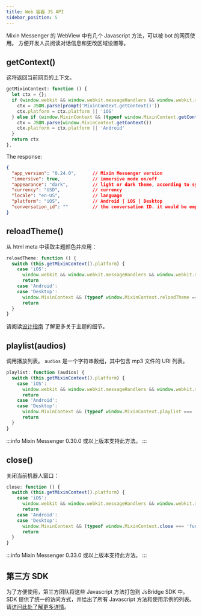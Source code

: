```yaml
---
title: Web 容器 JS API
sidebar_position: 5
---
```


Mixin Messenger 的 WebView 中有几个 Javascript 方法，可以被 bot 的网页使用。 方便开发人员阅读对话信息和更改区域设置等。

## getContext()

这将返回当前网页的上下文。

```js
getMixinContext: function () {
  let ctx = {};
  if (window.webkit && window.webkit.messageHandlers && window.webkit.messageHandlers.MixinContext) {
    ctx = JSON.parse(prompt('MixinContext.getContext()'))
    ctx.platform = ctx.platform || 'iOS'
  } else if (window.MixinContext && (typeof window.MixinContext.getContext === 'function')) {
    ctx = JSON.parse(window.MixinContext.getContext())
    ctx.platform = ctx.platform || 'Android'
  }
  return ctx
},
```

The response:

```json
{
  "app_version": "0.24.0",      // Mixin Messenger version
  "immersive": true,            // immersive mode on/off
  "appearance": "dark",         // light or dark theme, according to system settings
  "currency": "USD",            // currency
  "locale": "en-US",            // language
  "platform": "iOS",            // Android | iOS | Desktop
  "conversation_id": ""         // the conversation ID. it would be empty if the webpage is not open in a conversation
}
```

## reloadTheme()

从 html meta 中读取主题颜色并应用：

```js
reloadTheme: function () {
  switch (this.getMixinContext().platform) {
    case 'iOS':
      window.webkit && window.webkit.messageHandlers && window.webkit.messageHandlers.reloadTheme && window.webkit.messageHandlers.reloadTheme.postMessage('');
      return
    case 'Android':
    case 'Desktop':
      window.MixinContext && (typeof window.MixinContext.reloadTheme === 'function') && window.MixinContext.reloadTheme()
      return
  }
}
```

请阅读[设计指南](./dapp/design/overview) 了解更多关于主题的细节。

## playlist(audios)

调用播放列表。 `audios` 是一个字符串数组，其中包含 mp3 文件的 URI 列表。

```js
playlist: function (audios) {
  switch (this.getMixinContext().platform) {
    case 'iOS':
      window.webkit && window.webkit.messageHandlers && window.webkit.messageHandlers.playlist && window.webkit.messageHandlers.playlist.postMessage(audios);
      return
    case 'Android':
    case 'Desktop':
      window.MixinContext && (typeof window.MixinContext.playlist === 'function') && window.MixinContext.playlist(audios)
      return
  }
}
```

:::info
Mixin Messenger 0.30.0 或以上版本支持此方法。
:::


## close()

关闭当前机器人窗口： 

```js
close: function () {
  switch (this.getMixinContext().platform) {
    case 'iOS':
      window.webkit && window.webkit.messageHandlers && window.webkit.messageHandlers.close && window.webkit.messageHandlers.close.postMessage('');
      return
    case 'Android':
    case 'Desktop':
      window.MixinContext && (typeof window.MixinContext.close === 'function') && window.MixinContext.close()
      return
  }
}
```

:::info
Mixin Messenger 0.33.0 或以上版本支持此方法。
:::

## 第三方 SDK

为了方便使用，第三方团队将这些 Javascript 方法打包到 JsBridge SDK 中。 SDK 提供了统一的访问方式，并给出了所有 Javascript 方法和使用示例的列表。 请[访问此处了解更多详情](https://fox-one.github.io/mixin-sdk-jsbridge/#/)。

